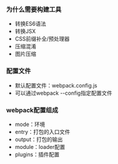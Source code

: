 ### 为什么需要构建工具
- 转换ES6语法
- 转换JSX
- CSS前缀补全/预处理器
- 压缩混淆
- 图片压缩

### 配置文件
- 默认配置文件：webpack.config.js
- 可以通过webpack --config指定配置文件

### webpack配置组成
- mode：环境
- entry：打包的入口文件
- output：打包的输出
- module：loader配置
- plugins：插件配置


